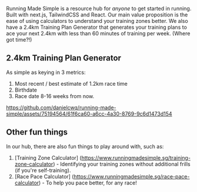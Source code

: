 Running Made Simple is a resource hub for _anyone_ to get started in running. Built with next.js, TailwindCSS and React. Our main value proposition is the ease of using calculators to understand your training zones better. We also have a 2.4km Training Plan Generator that generates your training plans to ace your next 2.4km with less than 60 minutes of training per week. (Where got time?!) 

## 2.4km Training Plan Generator

As simple as keying in 3 metrics:
1. Most recent / best estimate of 1.2km race time
2. Birthdate
3. Race date 8-16 weeks from now. 



https://github.com/danielcwq/running-made-simple/assets/75194564/61f6ca60-a6cc-4a30-8769-9c6d1473d154



## Other fun things 
In our hub, there are also fun things to play around with, such as: 
1. [Training Zone Calculator] (https://www.runningmadesimple.sg/training-zone-calculator) - Identifying your training zones without additional frills (if you're self-training).
2. [Race Pace Calculator] (https://www.runningmadesimple.sg/race-pace-calculator) - To help you pace better, for any race! 
